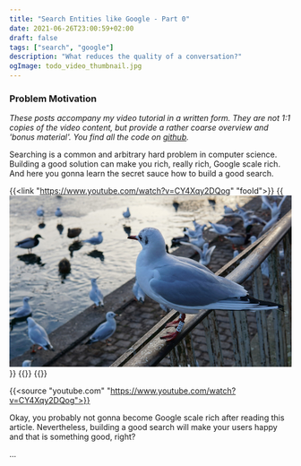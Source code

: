 ```yaml
---
title: "Search Entities like Google - Part 0"
date: 2021-06-26T23:00:59+02:00
draft: false
tags: ["search", "google"]
description: "What reduces the quality of a conversation?"
ogImage: todo_video_thumbnail.jpg
---
```


### Problem Motivation

_These posts accompany my video tutorial in a written form. They are not 1:1 copies of the video content, but provide a rather coarse overview and 'bonus material'. You find all the code on [github](https://github.com/ghostletters/entity-search-like-google)._

Searching is a common and arbitrary hard problem in computer science. Building a good solution can make you rich, really rich, Google scale rich. And here you gonna learn the secret sauce how to build a good search.

{{<link "https://www.youtube.com/watch?v=CY4Xqy2DQog" "fooId">}}
  {{<img src="todo_video_thumbnail.jpg" alt="a wild bird" loading="lazy">}}
  {{<playSvg>}}
{{<linkClose>}}

{{<source "youtube.com" "https://www.youtube.com/watch?v=CY4Xqy2DQog">}}

Okay, you probably not gonna become Google scale rich after reading this article. Nevertheless, building a good search will make your users happy and that is something good, right?

...